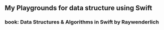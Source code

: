 ## My Playgrounds for data structure using Swift
### book: Data Structures & Algorithms in Swift by Raywenderlich
